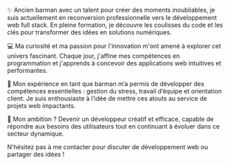 ✨ Ancien barman avec un talent pour créer des moments inoubliables, je suis actuellement en reconversion professionnelle vers le développement web full stack. En pleine formation, je découvre les coulisses du code et les clés pour transformer des idées en solutions numériques.

💻 Ma curiosité et ma passion pour l'innovation m'ont amené à explorer cet univers fascinant. Chaque jour, j'affine mes compétences en programmation et j'apprends à concevoir des applications web intuitives et performantes.

🚀 Mon expérience en tant que barman m’a permis de développer des compétences essentielles : gestion du stress, travail d’équipe et orientation client. Je suis enthousiaste à l’idée de mettre ces atouts au service de projets web impactants.

🎯 Mon ambition ? Devenir un développeur créatif et efficace, capable de répondre aux besoins des utilisateurs tout en continuant à évoluer dans ce secteur dynamique.

N'hésitez pas à me contacter pour discuter de développement web ou partager des idées !
<!---
Adrien49-dev/Adrien49-dev is a ✨ special ✨ repository because its `README.md` (this file) appears on your GitHub profile.
You can click the Preview link to take a look at your changes.
--->
